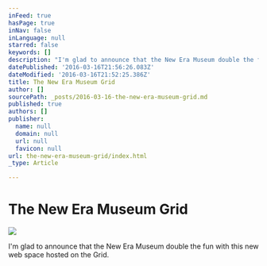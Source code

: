 ```yaml
---
inFeed: true
hasPage: true
inNav: false
inLanguage: null
starred: false
keywords: []
description: "I'm glad to announce that the New Era Museum double the fun with this new web space hosted on the Grid."
datePublished: '2016-03-16T21:56:26.083Z'
dateModified: '2016-03-16T21:52:25.386Z'
title: The New Era Museum Grid
author: []
sourcePath: _posts/2016-03-16-the-new-era-museum-grid.md
published: true
authors: []
publisher:
  name: null
  domain: null
  url: null
  favicon: null
url: the-new-era-museum-grid/index.html
_type: Article

---
```

# The New Era Museum Grid
![](https://the-grid-user-content.s3-us-west-2.amazonaws.com/916762d0-3e9d-46df-b362-bc968a3cdf99.jpg)

I'm glad to announce that the New Era Museum double the fun with this new web space hosted on the Grid.